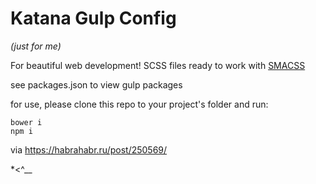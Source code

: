 Katana Gulp Config
==================

*(just for me)*

For beautiful web development!
SCSS files ready to work with [SMACSS](https://smacss.com)

see packages.json to view gulp packages

for use, please clone this repo to your project's folder and run:

```shell
bower i
npm i
```

via https://habrahabr.ru/post/250569/

*<^__
